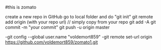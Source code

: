 #this is zomato


create a new repo in GitHub
go to local folder and do "git init"
git remote add origin (with your repo url) // simply copy from your repo
git add -A
git commit -m "your commit"
git push -u origin master

-git config --global user.name "voldemort859"
-git remote set-url origin https://github.com/voldemort859/zomato1.git
